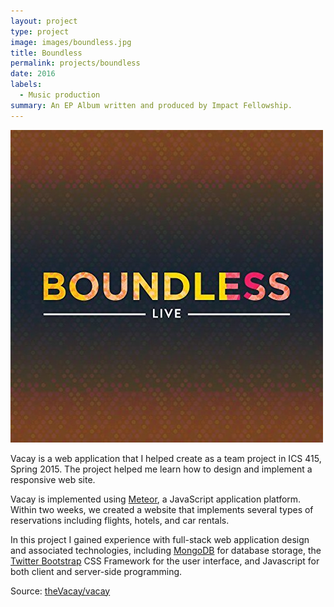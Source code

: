 ```yaml
---
layout: project
type: project
image: images/boundless.jpg
title: Boundless
permalink: projects/boundless
date: 2016
labels:
  - Music production
summary: An EP Album written and produced by Impact Fellowship.
---
```


<div class="ui medium rounded image">
  <img class="ui image" src="../images/boundless.jpg">
</div>

Vacay is a web application that I helped create as a team project in ICS 415, Spring 2015. The project helped me learn how to design and implement a responsive web site.

Vacay is implemented using [Meteor](http://meteor.com), a JavaScript application platform. Within two weeks, we created a website that implements several types of reservations including flights, hotels, and car rentals.

In this project I gained experience with full-stack web application design and associated technologies, including [MongoDB](http://mongodb.com) for database storage, the [Twitter Bootstrap](http://getbootstrap.com/) CSS Framework for the user interface, and Javascript for both client and server-side programming. 
 
Source: <a href="https://github.com/theVacay/vacay"><i class="large github icon"></i>theVacay/vacay</a>
